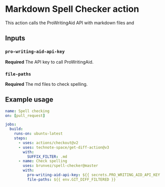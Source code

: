 # Markdown Spell Checker action

This action calls the ProWritingAid API with markdown files and

## Inputs

### `pro-writing-aid-api-key`

**Required** The API key to call ProWritingAid.

### `file-paths`

**Required** The md files to check spelling.

## Example usage

```yml
name: Spell checking
on: [pull_request]

jobs:
  build:
    runs-on: ubuntu-latest
    steps:
      - uses: actions/checkout@v2
      - uses: technote-space/get-diff-action@v3
        with:
          SUFFIX_FILTER: .md
      - name: Check spelling
        uses: brunvez/spell-checker@master
        with:
          pro-writing-aid-api-key: ${{ secrets.PRO_WRITING_AID_API_KEY }}
          file-paths: ${{ env.GIT_DIFF_FILTERED }}
```
